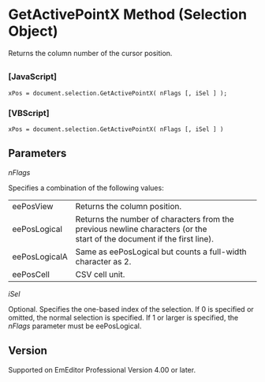 # GetActivePointX Method (Selection Object)

Returns the column number of the cursor position.

## 

### \[JavaScript\]

```
xPos = document.selection.GetActivePointX( nFlags [, iSel ] );
```

### \[VBScript\]

```
xPos = document.selection.GetActivePointX( nFlags [, iSel ] )
```

## Parameters

_nFlags_

Specifies a combination of the following values:

|     |     |
| --- | --- |
| eePosView | Returns the column position. |
| eePosLogical | Returns the number of characters from the previous newline characters (or the <br> start of the document if the first line). |
| eePosLogicalA | Same as eePosLogical but counts a full-width character as 2. |
| eePosCell | CSV cell unit. |

_iSel_

Optional. Specifies the one-based index of the selection. If 0 is specified
or omitted, the normal selection is specified. If 1 or larger is specified, the _nFlags_ parameter must be eePosLogical.

## Version

Supported on EmEditor Professional Version 4.00 or later.
